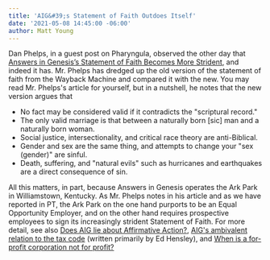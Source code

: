 ```yaml
---
title: 'AIG&#39;s Statement of Faith Outdoes Itself'
date: '2021-05-08 14:45:00 -06:00'
author: Matt Young
---
```


Dan Phelps, in a guest post on Pharyngula, observed the other day that <a href="https://freethoughtblogs.com/pharyngula/2021/05/08/answers-in-genesiss-statement-of-faith-becomes-more-strident/">Answers in Genesis’s Statement of Faith Becomes More Strident</a>, and indeed it has. Mr. Phelps has dredged up the old version of the statement of faith from the Wayback Machine and compared it with the new. You may read Mr. Phelps's article for yourself, but in a nutshell, he notes that the new version argues that
<!--more-->

<ul>
<li> No fact may be considered valid if it contradicts the "scriptural record." </li>
<li> The only valid marriage is that between a naturally born [sic] man and a naturally born woman.</li>
<li> Social justice, intersectionality, and critical race theory are anti-Biblical. </li>
<li> Gender and sex are the same thing, and attempts to change your "sex (gender)" are sinful. </li>
<li> Death, suffering, and "natural evils" such as hurricanes and earthquakes are a direct consequence of sin. </li>
</ul>

All this matters, in part, because Answers in Genesis operates the Ark Park in Williamstown, Kentucky. As Mr. Phelps notes in his article and as we have reported in PT, the Ark Park on the one hand purports to be an Equal Opportunity Employer, and on the other hand requires prospective employees to sign its increasingly strident Statement of Faith. For more detail, see also <a href="https://pandasthumb.org/archives/2014/09/does-aig-lie-ab.html">Does AIG lie about Affirmative Action?</a>, <a href="https://pandasthumb.org/archives/2014/09/aigs-ambivalent.html">AIG's ambivalent relation to the tax code</a> (written primarily by Ed Hensley), and <a href="https://pandasthumb.org/archives/2017/07/when-is-a-for-profit.html">When is a for-profit corporation not for profit?</a>
